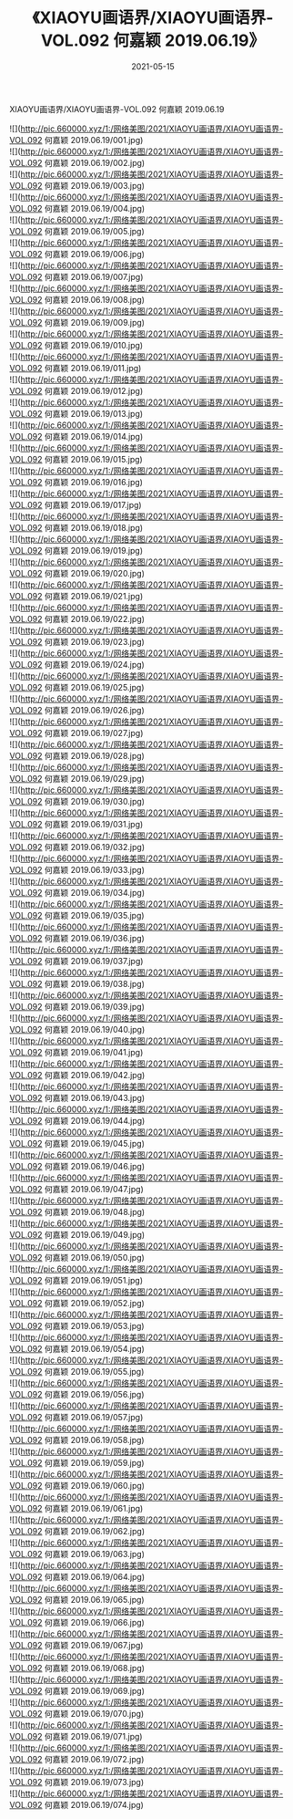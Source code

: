 ﻿---
layout: post
title:  《XIAOYU画语界/XIAOYU画语界-VOL.092 何嘉颖 2019.06.19》
date:   2021-05-15
img: http://pic.660000.xyz/1:/网络美图/2021/XIAOYU画语界/XIAOYU画语界-VOL.092 何嘉颖 2019.06.19/000.jpg
categories: [美女, 清纯, 唯美]
---

XIAOYU画语界/XIAOYU画语界-VOL.092 何嘉颖 2019.06.19

 ![](http://pic.660000.xyz/1:/网络美图/2021/XIAOYU画语界/XIAOYU画语界-VOL.092 何嘉颖 2019.06.19/001.jpg) <br>![](http://pic.660000.xyz/1:/网络美图/2021/XIAOYU画语界/XIAOYU画语界-VOL.092 何嘉颖 2019.06.19/002.jpg) <br>![](http://pic.660000.xyz/1:/网络美图/2021/XIAOYU画语界/XIAOYU画语界-VOL.092 何嘉颖 2019.06.19/003.jpg) <br>![](http://pic.660000.xyz/1:/网络美图/2021/XIAOYU画语界/XIAOYU画语界-VOL.092 何嘉颖 2019.06.19/004.jpg) <br>![](http://pic.660000.xyz/1:/网络美图/2021/XIAOYU画语界/XIAOYU画语界-VOL.092 何嘉颖 2019.06.19/005.jpg) <br>![](http://pic.660000.xyz/1:/网络美图/2021/XIAOYU画语界/XIAOYU画语界-VOL.092 何嘉颖 2019.06.19/006.jpg) <br>![](http://pic.660000.xyz/1:/网络美图/2021/XIAOYU画语界/XIAOYU画语界-VOL.092 何嘉颖 2019.06.19/007.jpg) <br>![](http://pic.660000.xyz/1:/网络美图/2021/XIAOYU画语界/XIAOYU画语界-VOL.092 何嘉颖 2019.06.19/008.jpg) <br>![](http://pic.660000.xyz/1:/网络美图/2021/XIAOYU画语界/XIAOYU画语界-VOL.092 何嘉颖 2019.06.19/009.jpg) <br>![](http://pic.660000.xyz/1:/网络美图/2021/XIAOYU画语界/XIAOYU画语界-VOL.092 何嘉颖 2019.06.19/010.jpg) <br>![](http://pic.660000.xyz/1:/网络美图/2021/XIAOYU画语界/XIAOYU画语界-VOL.092 何嘉颖 2019.06.19/011.jpg) <br>![](http://pic.660000.xyz/1:/网络美图/2021/XIAOYU画语界/XIAOYU画语界-VOL.092 何嘉颖 2019.06.19/012.jpg) <br>![](http://pic.660000.xyz/1:/网络美图/2021/XIAOYU画语界/XIAOYU画语界-VOL.092 何嘉颖 2019.06.19/013.jpg) <br>![](http://pic.660000.xyz/1:/网络美图/2021/XIAOYU画语界/XIAOYU画语界-VOL.092 何嘉颖 2019.06.19/014.jpg) <br>![](http://pic.660000.xyz/1:/网络美图/2021/XIAOYU画语界/XIAOYU画语界-VOL.092 何嘉颖 2019.06.19/015.jpg) <br>![](http://pic.660000.xyz/1:/网络美图/2021/XIAOYU画语界/XIAOYU画语界-VOL.092 何嘉颖 2019.06.19/016.jpg) <br>![](http://pic.660000.xyz/1:/网络美图/2021/XIAOYU画语界/XIAOYU画语界-VOL.092 何嘉颖 2019.06.19/017.jpg) <br>![](http://pic.660000.xyz/1:/网络美图/2021/XIAOYU画语界/XIAOYU画语界-VOL.092 何嘉颖 2019.06.19/018.jpg) <br>![](http://pic.660000.xyz/1:/网络美图/2021/XIAOYU画语界/XIAOYU画语界-VOL.092 何嘉颖 2019.06.19/019.jpg) <br>![](http://pic.660000.xyz/1:/网络美图/2021/XIAOYU画语界/XIAOYU画语界-VOL.092 何嘉颖 2019.06.19/020.jpg) <br>![](http://pic.660000.xyz/1:/网络美图/2021/XIAOYU画语界/XIAOYU画语界-VOL.092 何嘉颖 2019.06.19/021.jpg) <br>![](http://pic.660000.xyz/1:/网络美图/2021/XIAOYU画语界/XIAOYU画语界-VOL.092 何嘉颖 2019.06.19/022.jpg) <br>![](http://pic.660000.xyz/1:/网络美图/2021/XIAOYU画语界/XIAOYU画语界-VOL.092 何嘉颖 2019.06.19/023.jpg) <br>![](http://pic.660000.xyz/1:/网络美图/2021/XIAOYU画语界/XIAOYU画语界-VOL.092 何嘉颖 2019.06.19/024.jpg) <br>![](http://pic.660000.xyz/1:/网络美图/2021/XIAOYU画语界/XIAOYU画语界-VOL.092 何嘉颖 2019.06.19/025.jpg) <br>![](http://pic.660000.xyz/1:/网络美图/2021/XIAOYU画语界/XIAOYU画语界-VOL.092 何嘉颖 2019.06.19/026.jpg) <br>![](http://pic.660000.xyz/1:/网络美图/2021/XIAOYU画语界/XIAOYU画语界-VOL.092 何嘉颖 2019.06.19/027.jpg) <br>![](http://pic.660000.xyz/1:/网络美图/2021/XIAOYU画语界/XIAOYU画语界-VOL.092 何嘉颖 2019.06.19/028.jpg) <br>![](http://pic.660000.xyz/1:/网络美图/2021/XIAOYU画语界/XIAOYU画语界-VOL.092 何嘉颖 2019.06.19/029.jpg) <br>![](http://pic.660000.xyz/1:/网络美图/2021/XIAOYU画语界/XIAOYU画语界-VOL.092 何嘉颖 2019.06.19/030.jpg) <br>![](http://pic.660000.xyz/1:/网络美图/2021/XIAOYU画语界/XIAOYU画语界-VOL.092 何嘉颖 2019.06.19/031.jpg) <br>![](http://pic.660000.xyz/1:/网络美图/2021/XIAOYU画语界/XIAOYU画语界-VOL.092 何嘉颖 2019.06.19/032.jpg) <br>![](http://pic.660000.xyz/1:/网络美图/2021/XIAOYU画语界/XIAOYU画语界-VOL.092 何嘉颖 2019.06.19/033.jpg) <br>![](http://pic.660000.xyz/1:/网络美图/2021/XIAOYU画语界/XIAOYU画语界-VOL.092 何嘉颖 2019.06.19/034.jpg) <br>![](http://pic.660000.xyz/1:/网络美图/2021/XIAOYU画语界/XIAOYU画语界-VOL.092 何嘉颖 2019.06.19/035.jpg) <br>![](http://pic.660000.xyz/1:/网络美图/2021/XIAOYU画语界/XIAOYU画语界-VOL.092 何嘉颖 2019.06.19/036.jpg) <br>![](http://pic.660000.xyz/1:/网络美图/2021/XIAOYU画语界/XIAOYU画语界-VOL.092 何嘉颖 2019.06.19/037.jpg) <br>![](http://pic.660000.xyz/1:/网络美图/2021/XIAOYU画语界/XIAOYU画语界-VOL.092 何嘉颖 2019.06.19/038.jpg) <br>![](http://pic.660000.xyz/1:/网络美图/2021/XIAOYU画语界/XIAOYU画语界-VOL.092 何嘉颖 2019.06.19/039.jpg) <br>![](http://pic.660000.xyz/1:/网络美图/2021/XIAOYU画语界/XIAOYU画语界-VOL.092 何嘉颖 2019.06.19/040.jpg) <br>![](http://pic.660000.xyz/1:/网络美图/2021/XIAOYU画语界/XIAOYU画语界-VOL.092 何嘉颖 2019.06.19/041.jpg) <br>![](http://pic.660000.xyz/1:/网络美图/2021/XIAOYU画语界/XIAOYU画语界-VOL.092 何嘉颖 2019.06.19/042.jpg) <br>![](http://pic.660000.xyz/1:/网络美图/2021/XIAOYU画语界/XIAOYU画语界-VOL.092 何嘉颖 2019.06.19/043.jpg) <br>![](http://pic.660000.xyz/1:/网络美图/2021/XIAOYU画语界/XIAOYU画语界-VOL.092 何嘉颖 2019.06.19/044.jpg) <br>![](http://pic.660000.xyz/1:/网络美图/2021/XIAOYU画语界/XIAOYU画语界-VOL.092 何嘉颖 2019.06.19/045.jpg) <br>![](http://pic.660000.xyz/1:/网络美图/2021/XIAOYU画语界/XIAOYU画语界-VOL.092 何嘉颖 2019.06.19/046.jpg) <br>![](http://pic.660000.xyz/1:/网络美图/2021/XIAOYU画语界/XIAOYU画语界-VOL.092 何嘉颖 2019.06.19/047.jpg) <br>![](http://pic.660000.xyz/1:/网络美图/2021/XIAOYU画语界/XIAOYU画语界-VOL.092 何嘉颖 2019.06.19/048.jpg) <br>![](http://pic.660000.xyz/1:/网络美图/2021/XIAOYU画语界/XIAOYU画语界-VOL.092 何嘉颖 2019.06.19/049.jpg) <br>![](http://pic.660000.xyz/1:/网络美图/2021/XIAOYU画语界/XIAOYU画语界-VOL.092 何嘉颖 2019.06.19/050.jpg) <br>![](http://pic.660000.xyz/1:/网络美图/2021/XIAOYU画语界/XIAOYU画语界-VOL.092 何嘉颖 2019.06.19/051.jpg) <br>![](http://pic.660000.xyz/1:/网络美图/2021/XIAOYU画语界/XIAOYU画语界-VOL.092 何嘉颖 2019.06.19/052.jpg) <br>![](http://pic.660000.xyz/1:/网络美图/2021/XIAOYU画语界/XIAOYU画语界-VOL.092 何嘉颖 2019.06.19/053.jpg) <br>![](http://pic.660000.xyz/1:/网络美图/2021/XIAOYU画语界/XIAOYU画语界-VOL.092 何嘉颖 2019.06.19/054.jpg) <br>![](http://pic.660000.xyz/1:/网络美图/2021/XIAOYU画语界/XIAOYU画语界-VOL.092 何嘉颖 2019.06.19/055.jpg) <br>![](http://pic.660000.xyz/1:/网络美图/2021/XIAOYU画语界/XIAOYU画语界-VOL.092 何嘉颖 2019.06.19/056.jpg) <br>![](http://pic.660000.xyz/1:/网络美图/2021/XIAOYU画语界/XIAOYU画语界-VOL.092 何嘉颖 2019.06.19/057.jpg) <br>![](http://pic.660000.xyz/1:/网络美图/2021/XIAOYU画语界/XIAOYU画语界-VOL.092 何嘉颖 2019.06.19/058.jpg) <br>![](http://pic.660000.xyz/1:/网络美图/2021/XIAOYU画语界/XIAOYU画语界-VOL.092 何嘉颖 2019.06.19/059.jpg) <br>![](http://pic.660000.xyz/1:/网络美图/2021/XIAOYU画语界/XIAOYU画语界-VOL.092 何嘉颖 2019.06.19/060.jpg) <br>![](http://pic.660000.xyz/1:/网络美图/2021/XIAOYU画语界/XIAOYU画语界-VOL.092 何嘉颖 2019.06.19/061.jpg) <br>![](http://pic.660000.xyz/1:/网络美图/2021/XIAOYU画语界/XIAOYU画语界-VOL.092 何嘉颖 2019.06.19/062.jpg) <br>![](http://pic.660000.xyz/1:/网络美图/2021/XIAOYU画语界/XIAOYU画语界-VOL.092 何嘉颖 2019.06.19/063.jpg) <br>![](http://pic.660000.xyz/1:/网络美图/2021/XIAOYU画语界/XIAOYU画语界-VOL.092 何嘉颖 2019.06.19/064.jpg) <br>![](http://pic.660000.xyz/1:/网络美图/2021/XIAOYU画语界/XIAOYU画语界-VOL.092 何嘉颖 2019.06.19/065.jpg) <br>![](http://pic.660000.xyz/1:/网络美图/2021/XIAOYU画语界/XIAOYU画语界-VOL.092 何嘉颖 2019.06.19/066.jpg) <br>![](http://pic.660000.xyz/1:/网络美图/2021/XIAOYU画语界/XIAOYU画语界-VOL.092 何嘉颖 2019.06.19/067.jpg) <br>![](http://pic.660000.xyz/1:/网络美图/2021/XIAOYU画语界/XIAOYU画语界-VOL.092 何嘉颖 2019.06.19/068.jpg) <br>![](http://pic.660000.xyz/1:/网络美图/2021/XIAOYU画语界/XIAOYU画语界-VOL.092 何嘉颖 2019.06.19/069.jpg) <br>![](http://pic.660000.xyz/1:/网络美图/2021/XIAOYU画语界/XIAOYU画语界-VOL.092 何嘉颖 2019.06.19/070.jpg) <br>![](http://pic.660000.xyz/1:/网络美图/2021/XIAOYU画语界/XIAOYU画语界-VOL.092 何嘉颖 2019.06.19/071.jpg) <br>![](http://pic.660000.xyz/1:/网络美图/2021/XIAOYU画语界/XIAOYU画语界-VOL.092 何嘉颖 2019.06.19/072.jpg) <br>![](http://pic.660000.xyz/1:/网络美图/2021/XIAOYU画语界/XIAOYU画语界-VOL.092 何嘉颖 2019.06.19/073.jpg) <br>![](http://pic.660000.xyz/1:/网络美图/2021/XIAOYU画语界/XIAOYU画语界-VOL.092 何嘉颖 2019.06.19/074.jpg) <br>